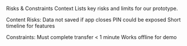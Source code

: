 Risks & Constraints
Context
Lists key risks and limits for our prototype.

Content
Risks:
Data not saved if app closes
PIN could be exposed
Short timeline for features

Constraints:
Must complete transfer < 1 minute
Works offline for demo